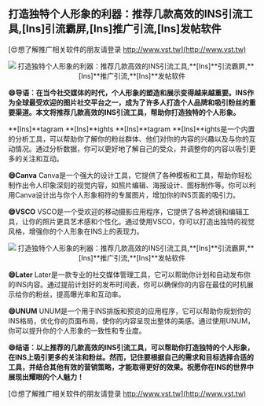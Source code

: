 ## **打造独特个人形象的利器：推荐几款高效的INS引流工具,**[Ins]**引流霸屏,**[Ins]**推广引流,**[Ins]**发帖软件**

[😍想了解推广相关软件的朋友请登录 http://www.vst.tw](http://www.vst.tw)

 <center><img src="https://vst.tw/MP4/tuiguang/png/5.png" alt="打造独特个人形象的利器：推荐几款高效的INS引流工具,**[Ins]**引流霸屏,**[Ins]**推广引流,**[Ins]**发帖软件"></center>

**😄导语：在当今社交媒体的时代，个人形象的塑造和展示变得越来越重要。INS作为全球最受欢迎的图片社交平台之一，成为了许多人打造个人品牌和吸引粉丝的重要渠道。本文将推荐几款高效的INS引流工具，帮助你打造独特的个人形象。**

**[Ins]**tagram **[Ins]**ights
**[Ins]**tagram **[Ins]**ights是一个内置的分析工具，可以帮助你了解你的粉丝群体、他们对你的内容的兴趣以及与你的互动情况。通过分析数据，你可以更好地了解自己的受众，并调整你的内容以吸引更多的关注和互动。

**😄Canva**
Canva是一个强大的设计工具，它提供了各种模板和工具，帮助你轻松制作出令人印象深刻的视觉内容，如照片编辑、海报设计、图标制作等。你可以利用Canva设计出与你个人形象相符的专属图片，增加你的INS页面的吸引力。

**😄VSCO**
VSCO是一个受欢迎的移动摄影应用程序，它提供了各种滤镜和编辑工具，让你的照片更具艺术感和个性化。通过使用VSCO，你可以打造出独特的视觉风格，增强你的个人形象在INS上的表现力。

 <center><img src="https://vst.tw/MP4/tuiguang/png/6.png" alt="打造独特个人形象的利器：推荐几款高效的INS引流工具,**[Ins]**引流霸屏,**[Ins]**推广引流,**[Ins]**发帖软件"></center>

**😄Later**
Later是一款专业的社交媒体管理工具，它可以帮助你计划和自动发布你的INS内容。通过提前计划好的发布时间表，你可以确保你的内容在最佳的时机展示给你的粉丝，提高曝光率和互动率。

**😄UNUM**
UNUM是一个用于INS排版和预览的应用程序，它可以帮助你规划你的INS格局，优化你的页面布局，使你的内容呈现出整体的美感。通过使用UNUM，你可以提升你的个人形象的一致性和专业度。

**😄结语：以上推荐的几款高效的INS引流工具，可以帮助你打造独特的个人形象，在INS上吸引更多的关注和粉丝。然而，记住要根据自己的需求和目标选择合适的工具，并结合其他有效的营销策略，才能取得更好的效果。祝愿你在INS的世界中展现出耀眼的个人魅力！**

[😍想了解推广相关软件的朋友请登录 http://www.vst.tw](http://www.vst.tw)



